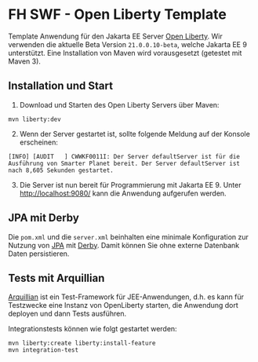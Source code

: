 # FH SWF - Open Liberty Template

Template Anwendung für den Jakarta EE Server [Open Liberty](https://openliberty.io/).
Wir verwenden die aktuelle Beta Version `21.0.0.10-beta`, welche Jakarta EE 9 unterstützt.
Eine Installation von Maven wird vorausgesetzt (getestet mit Maven 3).

## Installation und Start

1. Download und Starten des Open Liberty Servers über Maven:

```shell
mvn liberty:dev
```

2. Wenn der Server gestartet ist, sollte folgende Meldung auf der Konsole erscheinen:

```
[INFO] [AUDIT   ] CWWKF0011I: Der Server defaultServer ist für die Ausführung von Smarter Planet bereit. Der Server defaultServer ist nach 8,605 Sekunden gestartet.
```

3. Die Server ist nun bereit für Programmierung mit Jakarta EE 9.
   Unter [http://localhost:9080/](http://localhost:9080/) kann die Anwendung aufgerufen werden.

## JPA mit Derby

Die `pom.xml` und die `server.xml` beinhalten eine minimale Konfiguration zur Nutzung von [JPA](https://jakarta.ee/specifications/persistence/3.0/) 
mit [Derby](http://db.apache.org/derby/). Damit können Sie ohne externe Datenbank Daten persistieren.


## Tests mit Arquillian

[Arquillian](https://arquillian.org) ist ein Test-Framework für JEE-Anwendungen, d.h. es kann für Testzwecke eine Instanz von OpenLiberty starten,
die Anwendung dort deployen und dann Tests ausführen.

Integrationstests können wie folgt gestartet werden:

```shell
mvn liberty:create liberty:install-feature
mvn integration-test
```


